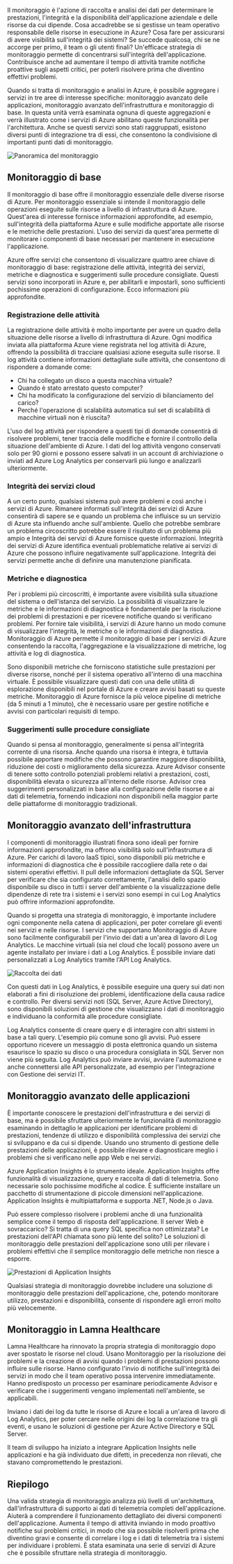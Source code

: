 Il monitoraggio è l'azione di raccolta e analisi dei dati per determinare le prestazioni, l'integrità e la disponibilità dell'applicazione aziendale e delle risorse da cui dipende. Cosa accadrebbe se si gestisse un team operativo responsabile delle risorse in esecuzione in Azure? Cosa fare per assicurarsi di avere visibilità sull'integrità dei sistemi? Se succede qualcosa, chi se ne accorge per primo, il team o gli utenti finali? Un'efficace strategia di monitoraggio permette di concentrarsi sull'integrità dell'applicazione. Contribuisce anche ad aumentare il tempo di attività tramite notifiche proattive sugli aspetti critici, per poterli risolvere prima che diventino effettivi problemi. 

Quando si tratta di monitoraggio e analisi in Azure, è possibile aggregare i servizi in tre aree di interesse specifiche: monitoraggio avanzato delle applicazioni, monitoraggio avanzato dell'infrastruttura e monitoraggio di base. In questa unità verrà esaminata ognuna di queste aggregazioni e verrà illustrato come i servizi di Azure abilitano queste funzionalità per l'architettura. Anche se questi servizi sono stati raggruppati, esistono diversi punti di integrazione tra di essi, che consentono la condivisione di importanti punti dati di monitoraggio.

![Panoramica del monitoraggio](../media-draft/monitoring-products-overview.png)

## <a name="core-monitoring"></a>Monitoraggio di base

Il monitoraggio di base offre il monitoraggio essenziale delle diverse risorse di Azure. Per monitoraggio essenziale si intende il monitoraggio delle operazioni eseguite sulle risorse a livello di infrastruttura di Azure. Quest'area di interesse fornisce informazioni approfondite, ad esempio, sull'integrità della piattaforma Azure e sulle modifiche apportate alle risorse e le metriche delle prestazioni. L'uso dei servizi da quest'area permette di monitorare i componenti di base necessari per mantenere in esecuzione l'applicazione.

Azure offre servizi che consentono di visualizzare quattro aree chiave di monitoraggio di base: registrazione delle attività, integrità dei servizi, metriche e diagnostica e suggerimenti sulle procedure consigliate. Questi servizi sono incorporati in Azure e, per abilitarli e impostarli, sono sufficienti pochissime operazioni di configurazione. Ecco informazioni più approfondite.

### <a name="activity-logging"></a>Registrazione delle attività

La registrazione delle attività è molto importante per avere un quadro della situazione delle risorse a livello di infrastruttura di Azure. Ogni modifica inviata alla piattaforma Azure viene registrata nel log attività di Azure, offrendo la possibilità di tracciare qualsiasi azione eseguita sulle risorse. Il log attività contiene informazioni dettagliate sulle attività, che consentono di rispondere a domande come:

- Chi ha collegato un disco a questa macchina virtuale?
- Quando è stato arrestato questo computer?
- Chi ha modificato la configurazione del servizio di bilanciamento del carico?
- Perché l'operazione di scalabilità automatica sul set di scalabilità di macchine virtuali non è riuscita?

L'uso del log attività per rispondere a questi tipi di domande consentirà di risolvere problemi, tener traccia delle modifiche e fornire il controllo della situazione dell'ambiente di Azure. I dati del log attività vengono conservati solo per 90 giorni e possono essere salvati in un account di archiviazione o inviati ad Azure Log Analytics per conservarli più lungo e analizzarli ulteriormente.

### <a name="health-of-cloud-services"></a>Integrità dei servizi cloud

A un certo punto, qualsiasi sistema può avere problemi e così anche i servizi di Azure. Rimanere informati sull'integrità dei servizi di Azure consentirà di sapere se e quando un problema che influisce su un servizio di Azure sta influendo anche sull'ambiente. Quello che potrebbe sembrare un problema circoscritto potrebbe essere il risultato di un problema più ampio e Integrità dei servizi di Azure fornisce queste informazioni. Integrità dei servizi di Azure identifica eventuali problematiche relative ai servizi di Azure che possono influire negativamente sull'applicazione. Integrità dei servizi permette anche di definire una manutenzione pianificata.

### <a name="metrics-and-diagnostics"></a>Metriche e diagnostica

Per i problemi più circoscritti, è importante avere visibilità sulla situazione del sistema o dell'istanza del servizio. La possibilità di visualizzare le metriche e le informazioni di diagnostica è fondamentale per la risoluzione dei problemi di prestazioni e per ricevere notifiche quando si verificano problemi. Per fornire tale visibilità, i servizi di Azure hanno un modo comune di visualizzare l'integrità, le metriche o le informazioni di diagnostica. Monitoraggio di Azure permette il monitoraggio di base per i servizi di Azure consentendo la raccolta, l'aggregazione e la visualizzazione di metriche, log attività e log di diagnostica.

Sono disponibili metriche che forniscono statistiche sulle prestazioni per diverse risorse, nonché per il sistema operativo all'interno di una macchina virtuale. È possibile visualizzare questi dati con una delle utilità di esplorazione disponibili nel portale di Azure e creare avvisi basati su queste metriche. Monitoraggio di Azure fornisce la più veloce pipeline di metriche (da 5 minuti a 1 minuto), che è necessario usare per gestire notifiche e avvisi con particolari requisiti di tempo.

### <a name="recommendations-on-best-practices"></a>Suggerimenti sulle procedure consigliate

Quando si pensa al monitoraggio, generalmente si pensa all'integrità corrente di una risorsa. Anche quando una risorsa è integra, è tuttavia possibile apportare modifiche che possono garantire maggiore disponibilità, riduzione dei costi o miglioramento della sicurezza. Azure Advisor consente di tenere sotto controllo potenziali problemi relativi a prestazioni, costi, disponibilità elevata o sicurezza all'interno delle risorse. Advisor crea suggerimenti personalizzati in base alla configurazione delle risorse e ai dati di telemetria, fornendo indicazioni non disponibili nella maggior parte delle piattaforme di monitoraggio tradizionali.

## <a name="deep-infrastructure-monitoring"></a>Monitoraggio avanzato dell'infrastruttura

I componenti di monitoraggio illustrati finora sono ideali per fornire informazioni approfondite, ma offrono visibilità solo sull'infrastruttura di Azure. Per carichi di lavoro IaaS tipici, sono disponibili più metriche e informazioni di diagnostica che è possibile raccogliere dalla rete o dai sistemi operativi effettivi. Il pull delle informazioni dettagliate da SQL Server per verificare che sia configurato correttamente, l'analisi dello spazio disponibile su disco in tutti i server dell'ambiente o la visualizzazione delle dipendenze di rete tra i sistemi e i servizi sono esempi in cui Log Analytics può offrire informazioni approfondite.

Quando si progetta una strategia di monitoraggio, è importante includere ogni componente nella catena di applicazioni, per poter correlare gli eventi nei servizi e nelle risorse. I servizi che supportano Monitoraggio di Azure sono facilmente configurabili per l'invio dei dati a un'area di lavoro di Log Analytics. Le macchine virtuali (sia nel cloud che locali) possono avere un agente installato per inviare i dati a Log Analytics. È possibile inviare dati personalizzati a Log Analytics tramite l'API Log Analytics.  

![Raccolta dei dati](../media-draft/collecting-data.png)

Con questi dati in Log Analytics, è possibile eseguire una query sui dati non elaborati a fini di risoluzione dei problemi, identificazione della causa radice e controllo. Per diversi servizi noti (SQL Server, Azure Active Directory), sono disponibili soluzioni di gestione che visualizzano i dati di monitoraggio e individuano la conformità alle procedure consigliate.

Log Analytics consente di creare query e di interagire con altri sistemi in base a tali query. L'esempio più comune sono gli avvisi. Può essere opportuno ricevere un messaggio di posta elettronica quando un sistema esaurisce lo spazio su disco o una procedura consigliata in SQL Server non viene più seguita. Log Analytics può inviare avvisi, avviare l'automazione e anche connettersi alle API personalizzate, ad esempio per l'integrazione con Gestione dei servizi IT.

## <a name="deep-application-monitoring"></a>Monitoraggio avanzato delle applicazioni

È importante conoscere le prestazioni dell'infrastruttura e dei servizi di base, ma è possibile sfruttare ulteriormente le funzionalità di monitoraggio esaminando in dettaglio le applicazioni per identificare problemi di prestazioni, tendenze di utilizzo e disponibilità complessiva dei servizi che si sviluppano e da cui si dipende. Usando uno strumento di gestione delle prestazioni delle applicazioni, è possibile rilevare e diagnosticare meglio i problemi che si verificano nelle app Web e nei servizi.

Azure Application Insights è lo strumento ideale. Application Insights offre funzionalità di visualizzazione, query e raccolta di dati di telemetria. Sono necessarie solo pochissime modifiche al codice. È sufficiente installare un pacchetto di strumentazione di piccole dimensioni nell'applicazione. Application Insights è multipiattaforma e supporta .NET, Node.js o Java.

Può essere complesso risolvere i problemi anche di una funzionalità semplice come il tempo di risposta dell'applicazione. Il server Web è sovraccarico? Si tratta di una query SQL specifica non ottimizzata? Le prestazioni dell'API chiamata sono più lente del solito? Le soluzioni di monitoraggio delle prestazioni dell'applicazione sono utili per rilevare i problemi effettivi che il semplice monitoraggio delle metriche non riesce a esporre.

![Prestazioni di Application Insights](../media-draft/perfmetrics.png)

Qualsiasi strategia di monitoraggio dovrebbe includere una soluzione di monitoraggio delle prestazioni dell'applicazione, che, potendo monitorare utilizzo, prestazioni e disponibilità, consente di rispondere agli errori molto più velocemente.

## <a name="monitoring-at-lamna-healthcare"></a>Monitoraggio in Lamna Healthcare

Lamna Healthcare ha rinnovato la propria strategia di monitoraggio dopo aver spostato le risorse nel cloud. Usano Monitoraggio per la risoluzione dei problemi e la creazione di avvisi quando i problemi di prestazioni possono influire sulle risorse. Hanno configurato l'invio di notifiche sull'integrità dei servizi in modo che il team operativo possa intervenire immediatamente. Hanno predisposto un processo per esaminare periodicamente Advisor e verificare che i suggerimenti vengano implementati nell'ambiente, se applicabili. 

Inviano i dati dei log da tutte le risorse di Azure e locali a un'area di lavoro di Log Analytics, per poter cercare nelle origini dei log la correlazione tra gli eventi, e usano le soluzioni di gestione per Azure Active Directory e SQL Server.

Il team di sviluppo ha iniziato a integrare Application Insights nelle applicazioni e ha già individuato due difetti, in precedenza non rilevati, che stavano compromettendo le prestazioni.

## <a name="summary"></a>Riepilogo

Una valida strategia di monitoraggio analizza più livelli di un'architettura, dall'infrastruttura di supporto ai dati di telemetria completi dell'applicazione. Aiuterà a comprendere il funzionamento dettagliato dei diversi componenti dell'applicazione. Aumenta il tempo di attività inviando in modo proattivo notifiche sui problemi critici, in modo che sia possibile risolverli prima che diventino gravi e consente di correlare i log e i dati di telemetria tra i sistemi per individuare i problemi. È stata esaminata una serie di servizi di Azure che è possibile sfruttare nella strategia di monitoraggio.